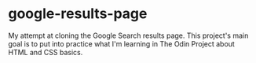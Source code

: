 # google-results-page
My attempt at cloning the Google Search results page. This project's main goal is to put into practice what I'm learning in The Odin Project about HTML and CSS basics.

